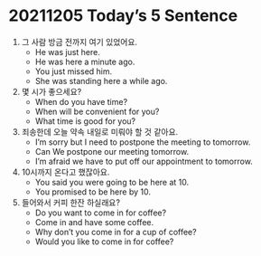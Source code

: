 # 20211205 Today’s 5 Sentence



1. 그 사람 방금 전까지 여기 있었어요.
   - He was just here.
   - He was here a minute ago.
   - You just missed him.
   - She was standing here a while ago.
2. 몇 시가 좋으세요?
   - When do you have time?
   - When will be convenient for you?
   - What time is good for you?
3. 죄송한데 오늘 약속 내일로 미뤄야 할 것 같아요.
   - I’m sorry but I need to postpone the meeting to tomorrow.
   - Can We postpone our meeting tomorrow.
   - I’m afraid we have to put off our appointment to tomorrow.
4. 10시까지 온다고 했잖아요.
   - You said you were going to be here at 10.
   - You promised to be here by 10.
5. 들어와서 커피 한잔 하실래요?
   - Do you want to come in for coffee?
   - Come in and have some coffee.
   - Why don’t you come in for a cup of coffee?
   - Would you like to come in for coffee?